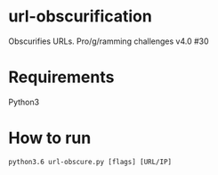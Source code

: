 # url-obscurification
Obscurifies URLs. Pro/g/ramming challenges v4.0 #30

# Requirements
Python3

# How to run
`python3.6 url-obscure.py [flags] [URL/IP]`

